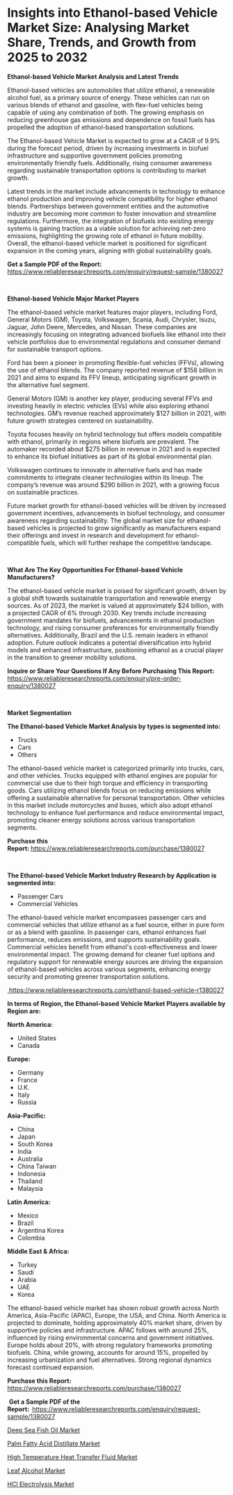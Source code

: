 <p><h1>Insights into Ethanol-based Vehicle Market Size: Analysing Market Share, Trends, and Growth from 2025 to 2032</h1></p><p><strong>Ethanol-based Vehicle Market Analysis and Latest Trends</strong></p>
<p><p>Ethanol-based vehicles are automobiles that utilize ethanol, a renewable alcohol fuel, as a primary source of energy. These vehicles can run on various blends of ethanol and gasoline, with flex-fuel vehicles being capable of using any combination of both. The growing emphasis on reducing greenhouse gas emissions and dependence on fossil fuels has propelled the adoption of ethanol-based transportation solutions.</p><p>The Ethanol-based Vehicle Market is expected to grow at a CAGR of 9.9% during the forecast period, driven by increasing investments in biofuel infrastructure and supportive government policies promoting environmentally friendly fuels. Additionally, rising consumer awareness regarding sustainable transportation options is contributing to market growth.</p><p>Latest trends in the market include advancements in technology to enhance ethanol production and improving vehicle compatibility for higher ethanol blends. Partnerships between government entities and the automotive industry are becoming more common to foster innovation and streamline regulations. Furthermore, the integration of biofuels into existing energy systems is gaining traction as a viable solution for achieving net-zero emissions, highlighting the growing role of ethanol in future mobility. Overall, the ethanol-based vehicle market is positioned for significant expansion in the coming years, aligning with global sustainability goals.</p></p>
<p><strong>Get a Sample PDF of the Report:&nbsp;</strong> <a href="https://www.reliableresearchreports.com/enquiry/request-sample/1380027?utm_campaign=2102&utm_medium=2&utm_source=Github&utm_content=ia&utm_term=30012025&utm_id=ethanol-based-vehicle">https://www.reliableresearchreports.com/enquiry/request-sample/1380027</a></p>
<p>&nbsp;</p>
<p><strong>Ethanol-based Vehicle Major Market Players</strong></p>
<p><p>The ethanol-based vehicle market features major players, including Ford, General Motors (GM), Toyota, Volkswagen, Scania, Audi, Chrysler, Isuzu, Jaguar, John Deere, Mercedes, and Nissan. These companies are increasingly focusing on integrating advanced biofuels like ethanol into their vehicle portfolios due to environmental regulations and consumer demand for sustainable transport options.</p><p>Ford has been a pioneer in promoting flexible-fuel vehicles (FFVs), allowing the use of ethanol blends. The company reported revenue of $158 billion in 2021 and aims to expand its FFV lineup, anticipating significant growth in the alternative fuel segment.</p><p>General Motors (GM) is another key player, producing several FFVs and investing heavily in electric vehicles (EVs) while also exploring ethanol technologies. GM’s revenue reached approximately $127 billion in 2021, with future growth strategies centered on sustainability.</p><p>Toyota focuses heavily on hybrid technology but offers models compatible with ethanol, primarily in regions where biofuels are prevalent. The automaker recorded about $275 billion in revenue in 2021 and is expected to enhance its biofuel initiatives as part of its global environmental plan.</p><p>Volkswagen continues to innovate in alternative fuels and has made commitments to integrate cleaner technologies within its lineup. The company’s revenue was around $290 billion in 2021, with a growing focus on sustainable practices.</p><p>Future market growth for ethanol-based vehicles will be driven by increased government incentives, advancements in biofuel technology, and consumer awareness regarding sustainability. The global market size for ethanol-based vehicles is projected to grow significantly as manufacturers expand their offerings and invest in research and development for ethanol-compatible fuels, which will further reshape the competitive landscape.</p></p>
<p>&nbsp;</p>
<p><strong>What Are The Key Opportunities For Ethanol-based Vehicle Manufacturers?</strong></p>
<p><p>The ethanol-based vehicle market is poised for significant growth, driven by a global shift towards sustainable transportation and renewable energy sources. As of 2023, the market is valued at approximately $24 billion, with a projected CAGR of 6% through 2030. Key trends include increasing government mandates for biofuels, advancements in ethanol production technology, and rising consumer preferences for environmentally friendly alternatives. Additionally, Brazil and the U.S. remain leaders in ethanol adoption. Future outlook indicates a potential diversification into hybrid models and enhanced infrastructure, positioning ethanol as a crucial player in the transition to greener mobility solutions.</p></p>
<p><strong>Inquire or Share Your Questions If Any Before Purchasing This Report:</strong> <a href="https://www.reliableresearchreports.com/enquiry/pre-order-enquiry/1380027?utm_campaign=2102&utm_medium=2&utm_source=Github&utm_content=ia&utm_term=30012025&utm_id=ethanol-based-vehicle">https://www.reliableresearchreports.com/enquiry/pre-order-enquiry/1380027</a></p>
<p>&nbsp;</p>
<p><strong>Market Segmentation</strong></p>
<p><strong>The Ethanol-based Vehicle Market Analysis by types is segmented into:</strong></p>
<p><ul><li>Trucks</li><li>Cars</li><li>Others</li></ul></p>
<p><p>The ethanol-based vehicle market is categorized primarily into trucks, cars, and other vehicles. Trucks equipped with ethanol engines are popular for commercial use due to their high torque and efficiency in transporting goods. Cars utilizing ethanol blends focus on reducing emissions while offering a sustainable alternative for personal transportation. Other vehicles in this market include motorcycles and buses, which also adopt ethanol technology to enhance fuel performance and reduce environmental impact, promoting cleaner energy solutions across various transportation segments.</p></p>
<p><strong>Purchase this Report:&nbsp;</strong><a href="https://www.reliableresearchreports.com/purchase/1380027?utm_campaign=2102&utm_medium=2&utm_source=Github&utm_content=ia&utm_term=30012025&utm_id=ethanol-based-vehicle">https://www.reliableresearchreports.com/purchase/1380027</a></p>
<p>&nbsp;</p>
<p><strong>The Ethanol-based Vehicle Market Industry Research by Application is segmented into:</strong></p>
<p><ul><li>Passenger Cars</li><li>Commercial Vehicles</li></ul></p>
<p><p>The ethanol-based vehicle market encompasses passenger cars and commercial vehicles that utilize ethanol as a fuel source, either in pure form or as a blend with gasoline. In passenger cars, ethanol enhances fuel performance, reduces emissions, and supports sustainability goals. Commercial vehicles benefit from ethanol's cost-effectiveness and lower environmental impact. The growing demand for cleaner fuel options and regulatory support for renewable energy sources are driving the expansion of ethanol-based vehicles across various segments, enhancing energy security and promoting greener transportation solutions.</p></p>
<p><a href="https://www.reliableresearchreports.com/ethanol-based-vehicle-r1380027?utm_campaign=2102&utm_medium=2&utm_source=Github&utm_content=ia&utm_term=30012025&utm_id=ethanol-based-vehicle">&nbsp;https://www.reliableresearchreports.com/ethanol-based-vehicle-r1380027</a></p>
<p><strong>In terms of Region, the Ethanol-based Vehicle Market Players available by Region are:</strong></p>
<p>
    <p> <strong> North America: </strong>
        <ul>
            <li>United States</li>
            <li>Canada</li>
        </ul>
        </p> 
    <p> <strong> Europe: </strong>
        <ul>
            <li>Germany</li>
            <li>France</li>
            <li>U.K.</li>
            <li>Italy</li>
            <li>Russia</li>
        </ul>
        </p> 
    <p> <strong> Asia-Pacific: </strong>
        <ul>
            <li>China</li>
            <li>Japan</li>
            <li>South Korea</li>
            <li>India</li>
            <li>Australia</li>
            <li>China Taiwan</li>
            <li>Indonesia</li>
            <li>Thailand</li>
            <li>Malaysia</li>
        </ul>
        </p> 
    <p> <strong> Latin America: </strong>
        <ul>
            <li>Mexico</li>
            <li>Brazil</li>
            <li>Argentina Korea</li>
            <li>Colombia</li>
        </ul>
        </p> 
    <p> <strong> Middle East & Africa: </strong>
        <ul>
            <li>Turkey</li>
            <li>Saudi</li>
            <li>Arabia</li>
            <li>UAE</li>
            <li>Korea</li>
        </ul>
    </p>
    </p>
<p><p>The ethanol-based vehicle market has shown robust growth across North America, Asia-Pacific (APAC), Europe, the USA, and China. North America is projected to dominate, holding approximately 40% market share, driven by supportive policies and infrastructure. APAC follows with around 25%, influenced by rising environmental concerns and government initiatives. Europe holds about 20%, with strong regulatory frameworks promoting biofuels. China, while growing, accounts for around 15%, propelled by increasing urbanization and fuel alternatives. Strong regional dynamics forecast continued expansion.</p></p>
<p><strong>Purchase this Report: </strong><a href="https://www.reliableresearchreports.com/purchase/1380027?utm_campaign=2102&utm_medium=2&utm_source=Github&utm_content=ia&utm_term=30012025&utm_id=ethanol-based-vehicle">https://www.reliableresearchreports.com/purchase/1380027</a></p>
<p>&nbsp;<strong>Get a Sample PDF of the Report:&nbsp;&nbsp;</strong><a href="https://www.reliableresearchreports.com/enquiry/request-sample/1380027?utm_campaign=2102&utm_medium=2&utm_source=Github&utm_content=ia&utm_term=30012025&utm_id=ethanol-based-vehicle">https://www.reliableresearchreports.com/enquiry/request-sample/1380027</a></p>
<p><strong></strong></p>
<p><p><a href="https://github.com/hedbomkrahe/Market-Research-Report-List-1/blob/main/deep-sea-fish-oil-market.md?utm_campaign=2102&utm_medium=2&utm_source=Github&utm_content=ia&utm_term=30012025&utm_id=ethanol-based-vehicle">Deep Sea Fish Oil Market</a></p><p><a href="https://github.com/nkbaroga/Market-Research-Report-List-1/blob/main/palm-fatty-acid-distillate-market.md?utm_campaign=2102&utm_medium=2&utm_source=Github&utm_content=ia&utm_term=30012025&utm_id=ethanol-based-vehicle">Palm Fatty Acid Distillate Market</a></p><p><a href="https://github.com/chongseney974/Market-Research-Report-List-1/blob/main/high-temperature-heat-transfer-fluid-market.md?utm_campaign=2102&utm_medium=2&utm_source=Github&utm_content=ia&utm_term=30012025&utm_id=ethanol-based-vehicle">High Temperature Heat Transfer Fluid Market</a></p><p><a href="https://github.com/lateshab69/Market-Research-Report-List-1/blob/main/leaf-alcohol-market.md?utm_campaign=2102&utm_medium=2&utm_source=Github&utm_content=ia&utm_term=30012025&utm_id=ethanol-based-vehicle">Leaf Alcohol Market</a></p><p><a href="https://github.com/gullattedenna/Market-Research-Report-List-1/blob/main/hcl-electrolysis-market.md?utm_campaign=2102&utm_medium=2&utm_source=Github&utm_content=ia&utm_term=30012025&utm_id=ethanol-based-vehicle">HCl Electrolysis Market</a></p></p>